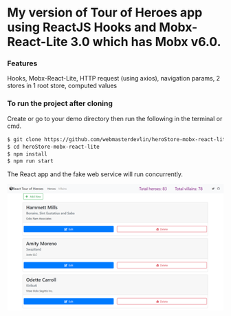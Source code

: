 # My version of Tour of Heroes app using ReactJS Hooks and Mobx-React-Lite 3.0 which has Mobx v6.0.

### Features

Hooks, Mobx-React-Lite, HTTP request (using axios), navigation params, 2 stores in 1 root store, computed values

### To run the project after cloning

Create or go to your demo directory then run the following in the terminal or cmd.

```sh
$ git clone https://github.com/webmasterdevlin/heroStore-mobx-react-lite.git
$ cd heroStore-mobx-react-lite
$ npm install
$ npm run start
```

The React app and the fake web service will run concurrently.

![screenshot](./screenshot-reactjs.png)
